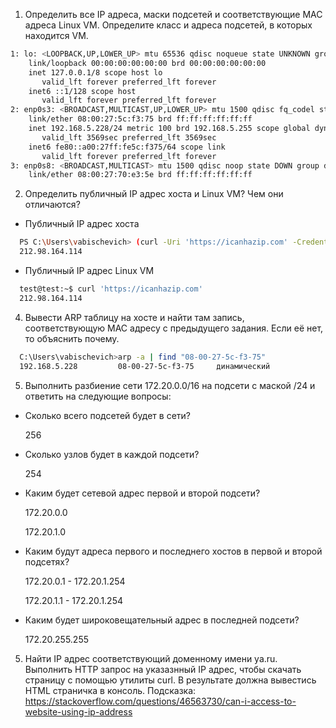 1. Определить все IP адреса, маски подсетей и соответствующие MAC адреса Linux VM. Определите класс и адреса подсетей, в которых находится VM.
```bash
1: lo: <LOOPBACK,UP,LOWER_UP> mtu 65536 qdisc noqueue state UNKNOWN group default qlen 1000
    link/loopback 00:00:00:00:00:00 brd 00:00:00:00:00:00
    inet 127.0.0.1/8 scope host lo
       valid_lft forever preferred_lft forever
    inet6 ::1/128 scope host
       valid_lft forever preferred_lft forever
2: enp0s3: <BROADCAST,MULTICAST,UP,LOWER_UP> mtu 1500 qdisc fq_codel state UP group default qlen 1000
    link/ether 08:00:27:5c:f3:75 brd ff:ff:ff:ff:ff:ff
    inet 192.168.5.228/24 metric 100 brd 192.168.5.255 scope global dynamic enp0s3
       valid_lft 3569sec preferred_lft 3569sec
    inet6 fe80::a00:27ff:fe5c:f375/64 scope link
       valid_lft forever preferred_lft forever
3: enp0s8: <BROADCAST,MULTICAST> mtu 1500 qdisc noop state DOWN group default qlen 1000
    link/ether 08:00:27:70:e3:5e brd ff:ff:ff:ff:ff:ff
```

2. Определить публичный IP адрес хоста и Linux VM? Чем они отличаются?

- Публичный IP адрес хоста
```bash
  PS C:\Users\vabischevich> (curl -Uri 'https://icanhazip.com' -Credential $cred).Content
  212.98.164.114
```
  
-  Публичный IP адрес Linux VM
```bash
  test@test:~$ curl 'https://icanhazip.com'
  212.98.164.114
```

4. Вывести ARP таблицу на хосте и найти там запись, соответствующую MAC адресу с предыдущего задания. Если её нет, то объяснить почему.
```bash
  C:\Users\vabischevich>arp -a | find "08-00-27-5c-f3-75"
  192.168.5.228         08-00-27-5c-f3-75     динамический
```
5. Выполнить разбиение сети 172.20.0.0/16 на подсети с маской /24 и ответить на следующие вопросы:
- Сколько всего подсетей будет в сети?
    
  256

- Сколько узлов будет в каждой подсети?
  
  254

- Каким будет сетевой адрес первой и второй подсети?

  172.20.0.0
  
  172.20.1.0
  
- Каким будут адреса первого и последнего хостов в первой и второй подсетях?

  172.20.0.1 - 172.20.1.254
  
  172.20.1.1 - 172.20.1.254
  
- Каким будет широковещательный адрес в последней подсети?
  
  172.20.255.255

5. Найти IP адрес соответствующий доменному имени ya.ru. Выполнить HTTP запрос на указазнный IP адрес, чтобы скачать страницу с помощью утилиты curl. В результате должна вывестись HTML страничка в консоль. Подсказка: https://stackoverflow.com/questions/46563730/can-i-access-to-website-using-ip-address
